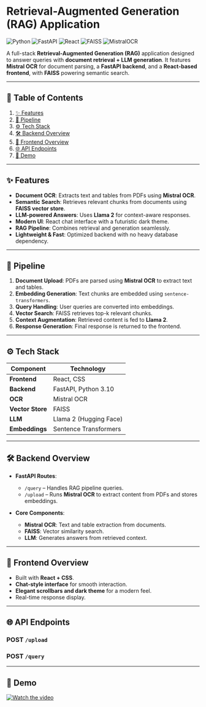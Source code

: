 # Retrieval-Augmented Generation (RAG) Application

![Python](https://img.shields.io/badge/Python-3.10-blue)
![FastAPI](https://img.shields.io/badge/FastAPI-Backend-green)
![React](https://img.shields.io/badge/React-Frontend-blue)
![FAISS](https://img.shields.io/badge/VectorDB-FAISS-yellow)
![MistralOCR](https://img.shields.io/badge/OCR-MistralOCR-orange)

A full-stack **Retrieval-Augmented Generation (RAG)** application designed to answer queries with **document retrieval + LLM generation**. It features **Mistral OCR** for document parsing, a **FastAPI backend**, and a **React-based frontend**, with **FAISS** powering semantic search.

---

## 📑 Table of Contents
1. [✨ Features](#-features)
2. [🔄 Pipeline](#-pipeline)
3. [⚙ Tech Stack](#-tech-stack)
4. [🛠 Backend Overview](#-backend-overview)
5. [🎨 Frontend Overview](#-frontend-overview)
6. [🌐 API Endpoints](#-api-endpoints)
7. [📸 Demo](#-screenshots)

---

## ✨ Features
- **Document OCR**: Extracts text and tables from PDFs using **Mistral OCR**.
- **Semantic Search**: Retrieves relevant chunks from documents using **FAISS vector store**.
- **LLM-powered Answers**: Uses **Llama 2** for context-aware responses.
- **Modern UI**: React chat interface with a futuristic dark theme.
- **RAG Pipeline**: Combines retrieval and generation seamlessly.
- **Lightweight & Fast**: Optimized backend with no heavy database dependency.




---

## 🔄 Pipeline
1. **Document Upload**: PDFs are parsed using **Mistral OCR** to extract text and tables.
2. **Embedding Generation**: Text chunks are embedded using `sentence-transformers`.
3. **Query Handling**: User queries are converted into embeddings.
4. **Vector Search**: FAISS retrieves top-k relevant chunks.
5. **Context Augmentation**: Retrieved content is fed to **Llama 2**.
6. **Response Generation**: Final response is returned to the frontend.

---

## ⚙ Tech Stack
| **Component**      | **Technology**            |
|--------------------|---------------------------|
| **Frontend**       | React,  CSS               |
| **Backend**        | FastAPI, Python 3.10      |
| **OCR**            | Mistral OCR               |
| **Vector Store**   | FAISS                     |
| **LLM**            | Llama 2 (Hugging Face)    |
| **Embeddings**     | Sentence Transformers     |





---

## 🛠 Backend Overview
- **FastAPI Routes**:
  - `/query` – Handles RAG pipeline queries.
  - `/upload` – Runs **Mistral OCR** to extract content from PDFs and stores embeddings.
  

- **Core Components**:
  - **Mistral OCR**: Text and table extraction from documents.
  - **FAISS**: Vector similarity search.
  - **LLM**: Generates answers from retrieved context.

---

## 🎨 Frontend Overview
- Built with **React + CSS**.
- **Chat-style interface** for smooth interaction.
- **Elegant scrollbars and dark theme** for a modern feel.
- Real-time response display.

---

## 🌐 API Endpoints
### **POST** `/upload`
### **POST** `/query`


---

## 📸 Demo
[![Watch the video](https://img.youtube.com/vi/3_w1uNfTnIM/0.jpg)](https://www.youtube.com/watch?v=3_w1uNfTnIM)



